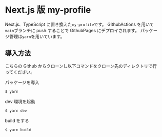 # Next.js 版 my-profile

Next.js、TypeScript に置き換えた`my-profile`です。
GithubActions を用いて`main`ブランチに push することで GithubPages にデプロイされます。
パッケージ管理は`yarn`を用いています。

## 導入方法

こちらの Github からクローンし以下コマンドをクローン先のディレクトリで行ってください。

パッケージを導入

```bash
$ yarn
```

dev 環境を起動

```bash
$ yarn dev
```

build をする

```bash
$ yarn build
```
